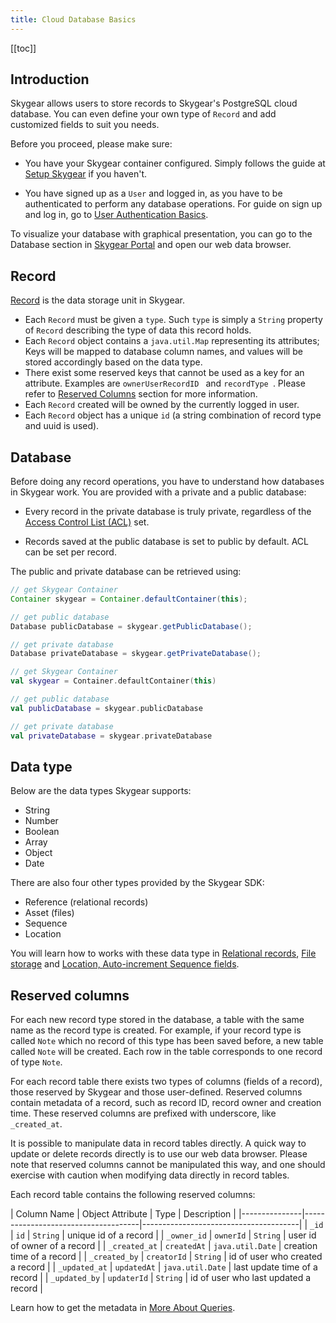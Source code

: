 ```yaml
---
title: Cloud Database Basics
---
```


[[toc]]


## Introduction

Skygear allows users to store records to Skygear's PostgreSQL cloud database.
You can even define your own type of `Record` and add customized fields to suit
you needs.

Before you proceed, please make sure:
- You have your Skygear container configured. Simply follows the guide at
[Setup Skygear][doc-setup-skygear] if you haven't.

- You have signed up as a `User` and logged in, as you have to be authenticated
to perform any database operations. For guide on sign up and log in, go to
[User Authentication Basics][doc-user-auth].

To visualize your database with graphical presentation, you can go to the Database section in [Skygear Portal][skygear-portal]
and open our web data browser.

## Record

[Record][api-record] is the data storage unit in Skygear.

- Each `Record` must be given a `type`. Such `type` is simply a `String` property of
`Record` describing the type of data this record holds.
- Each `Record` object contains a `java.util.Map` representing its attributes; Keys will be mapped to database column names, and values will be stored accordingly based
on the data type.
- There exist some reserved keys that cannot be used as a key for an attribute. Examples are `ownerUserRecordID ` and `recordType `. Please refer to [Reserved Columns][doc-reserved-columns] section for more information.
- Each `Record` created will be owned by the currently logged in user.
- Each `Record` object has a unique `id` (a string combination of record type and uuid is used).

## Database
Before doing any record operations, you have to understand how databases
in Skygear work. You are provided with a private and a public database:

- Every record in the private database is truly private, regardless of the [Access Control List (ACL)](https://docs.skygear.io/guides/cloud-db/acl-overview/android/) set.

- Records saved at the public database is set to public by default. ACL can be set per record.

The public and private database can be retrieved using:

```java
// get Skygear Container
Container skygear = Container.defaultContainer(this);

// get public database
Database publicDatabase = skygear.getPublicDatabase();

// get private database
Database privateDatabase = skygear.getPrivateDatabase();
```
```kotlin
// get Skygear Container
val skygear = Container.defaultContainer(this)

// get public database
val publicDatabase = skygear.publicDatabase

// get private database
val privateDatabase = skygear.privateDatabase
```

## Data type
Below are the data types Skygear supports:
- String
- Number
- Boolean
- Array
- Object
- Date

There are also four other types provided by the Skygear SDK:
- Reference (relational records)
- Asset (files)
- Sequence
- Location

You will learn how to works with these data type in [Relational records][doc-relational-record], [File storage][doc-files] and [Location, Auto-increment Sequence fields][doc-data-type].

## Reserved columns

For each new record type stored in the database, a table with the same name as the record type is created. For example, if your record type is called `Note` which no record of this type has been saved before, a new table called `Note`
will be created. Each row in the table corresponds to one record of type `Note`.

For each record table there exists two types of columns (fields of a record), those reserved by Skygear and those user-defined. Reserved columns contain metadata of a record, such as record ID, record owner and creation time. These reserved columns are prefixed with underscore, like `_created_at`.

It is possible to manipulate data in record tables directly. A quick
way to update or delete records directly is to use our web data
browser. Please note that reserved columns cannot be manipulated this
way, and one should exercise with caution when modifying data directly
in record tables.

Each record table contains the following reserved columns:

| Column Name   | Object Attribute | Type             | Description                           |
|---------------|-------------------------------------|---------------------------------------|
| `_id`         | `id`             | `String`         | unique id of a record                 |
| `_owner_id`   | `ownerId`        | `String`         | user id of owner of a record          |
| `_created_at` | `createdAt`      | `java.util.Date` | creation time of a record             |
| `_created_by` | `creatorId`      | `String`         | id of user who created a record       |
| `_updated_at` | `updatedAt`      | `java.util.Date` | last update time of a record          |
| `_updated_by` | `updaterId`      | `String`         | id of user who last updated a record  |

Learn how to get the metadata in [More About Queries][doc-queries].

[doc-relational-record]: /guides/cloud-db/relational-records/android/
[doc-files]: /guides/cloud-db/files/android/
[doc-setup-skygear]: /guides/intro/quickstart/android/
[doc-queries]: /guides/cloud-db/queries/android/#getting-the-reserved-columns
[doc-user-auth]: /guides/auth/basics/android/
[doc-reserved-columns]: #reserved-columns
[doc-data-type]: /guides/cloud-db/data-types/android/
[skygear-portal]:https://portal.skygear.io/apps
[api-record]: https://docs.skygear.io/android/reference/latest/io/skygear/skygear/Record.html

